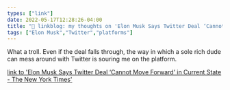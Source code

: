 ```yaml
---
types: ["link"]
date: 2022-05-17T12:28:26-04:00
title: "🔗 linkblog: my thoughts on 'Elon Musk Says Twitter Deal ‘Cannot Move Forward’ in Current State - The New York Times'"
tags: ["Elon Musk","Twitter","platforms"]
---
```

What a troll. Even if the deal falls through, the way in which a sole rich dude can mess around with Twitter is souring me on the platform.
 
[link to 'Elon Musk Says Twitter Deal ‘Cannot Move Forward’ in Current State - The New York Times'](https://www.nytimes.com/2022/05/17/business/elon-musk-twitter.html)
